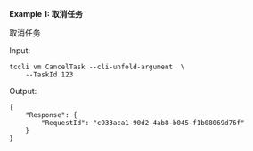 **Example 1: 取消任务**

取消任务

Input: 

```
tccli vm CancelTask --cli-unfold-argument  \
    --TaskId 123
```

Output: 
```
{
    "Response": {
        "RequestId": "c933aca1-90d2-4ab8-b045-f1b08069d76f"
    }
}
```

